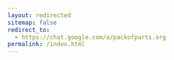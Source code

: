 ```yaml
---
layout: redirected
sitemap: false
redirect_to:
  - https://chat.google.com/a/packofparts.org
permalink: /index.html
---
```

